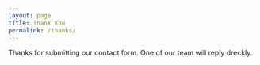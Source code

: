 ```yaml
---
layout: page
title: Thank You
permalink: /thanks/
---
```


Thanks for submitting our contact form. One of our team will reply dreckly.